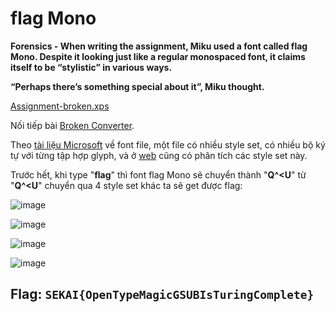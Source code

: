 # flag Mono
**Forensics - When writing the assignment, Miku used a font called flag Mono. Despite it looking just like a regular monospaced font, it claims itself to be “stylistic” in various ways.**

**“Perhaps there’s something special about it”, Miku thought.**

[Assignment-broken.xps](https://github.com/plue0709/Write-Up/blob/main/sekaiCTF/Forensics/Broken%20Converter/Assignment-broken.xps)

Nối tiếp bài [Broken Converter](https://github.com/plue0709/Write-Up/blob/main/sekaiCTF/Forensics/Broken%20Converter/Solution.md). 

Theo [tài liệu Microsoft](https://learn.microsoft.com/en-us/typography/opentype/spec/features_pt#ssxx) về font file, một file có nhiều style set, có nhiều bộ ký tự với từng tập hợp glyph, và ở [web](https://fontdrop.info/) cũng có phân tích các style set này. 

Trước hết, khi type "**flag**" thì font flag Mono sẽ chuyển thành "**Q^<U**" từ "**Q^<U**" chuyển qua 4 style set khác ta sẽ get được flag:

![image](https://user-images.githubusercontent.com/80806913/193761924-c9da63cf-afa1-434c-bba3-099b842c2838.png)

![image](https://user-images.githubusercontent.com/80806913/193761973-e4cc2a2b-5a33-451e-9bfe-8fb9f192533b.png)

![image](https://user-images.githubusercontent.com/80806913/193762006-8d1890bd-07e5-41f6-935a-74e7bd967930.png)

![image](https://user-images.githubusercontent.com/80806913/193762040-c2252197-a01a-416d-9573-2f09a77939c7.png)

## Flag: `SEKAI{OpenTypeMagicGSUBIsTuringComplete}`
